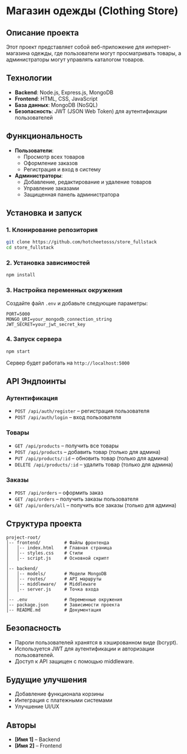# Магазин одежды (Clothing Store)

## Описание проекта
Этот проект представляет собой веб-приложение для интернет-магазина одежды, где пользователи могут просматривать товары, а администраторы могут управлять каталогом товаров.

## Технологии
- **Backend**: Node.js, Express.js, MongoDB
- **Frontend**: HTML, CSS, JavaScript
- **База данных**: MongoDB (NoSQL)
- **Безопасность**: JWT (JSON Web Token) для аутентификации пользователей

## Функциональность
- **Пользователи**:
  - Просмотр всех товаров
  - Оформление заказов
  - Регистрация и вход в систему
- **Администраторы**:
  - Добавление, редактирование и удаление товаров
  - Управление заказами
  - Защищенная панель администратора

## Установка и запуск
### 1. Клонирование репозитория
```bash
git clone https://github.com/hotcheetosss/store_fullstack
cd store_fullstack
```

### 2. Установка зависимостей
```bash
npm install
```

### 3. Настройка переменных окружения
Создайте файл `.env` и добавьте следующие параметры:
```
PORT=5000
MONGO_URI=your_mongodb_connection_string
JWT_SECRET=your_jwt_secret_key
```

### 4. Запуск сервера
```bash
npm start
```
Сервер будет работать на `http://localhost:5000`

## API Эндпоинты
### Аутентификация
- `POST /api/auth/register` – регистрация пользователя
- `POST /api/auth/login` – вход пользователя

### Товары
- `GET /api/products` – получить все товары
- `POST /api/products` – добавить товар (только для админа)
- `PUT /api/products/:id` – обновить товар (только для админа)
- `DELETE /api/products/:id` – удалить товар (только для админа)

### Заказы
- `POST /api/orders` – оформить заказ
- `GET /api/orders` – получить заказы пользователя
- `GET /api/orders/all` – получить все заказы (только для админа)

## Структура проекта
```
project-root/
│-- frontend/         # Файлы фронтенда
│   │-- index.html    # Главная страница
│   │-- styles.css    # Стили
│   │-- script.js     # Основной скрипт
│
│-- backend/
│   │-- models/       # Модели MongoDB
│   │-- routes/       # API маршруты
│   │-- middleware/   # Middleware
│   │-- server.js     # Точка входа
│
│-- .env              # Переменные окружения
│-- package.json      # Зависимости проекта
│-- README.md         # Документация
```

## Безопасность
- Пароли пользователей хранятся в хэшированном виде (bcrypt).
- Используется JWT для аутентификации и авторизации пользователей.
- Доступ к API защищен с помощью middleware.

## Будущие улучшения
- Добавление функционала корзины
- Интеграция с платежными системами
- Улучшение UI/UX

## Авторы
- **[Имя 1]** – Backend
- **[Имя 2]** – Frontend


